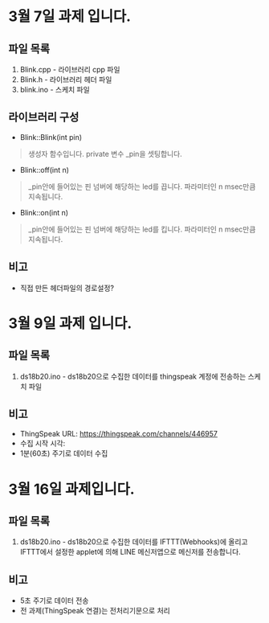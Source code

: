 3월 7일 과제 입니다.
=======

파일 목록
----
1. Blink.cpp - 라이브러리 cpp 파일
2. Blink.h - 라이브러리 헤더 파일
3. blink.ino - 스케치 파일

라이브러리 구성
----
* Blink::Blink(int pin)
> 생성자 함수입니다. private 변수 _pin을 셋팅합니다.
* Blink::off(int n)
> _pin안에 들어있는 핀 넘버에 해당하는 led를 끕니다. 파라미터인 n msec만큼 지속됩니다.
* Blink::on(int n)
> _pin안에 들어있는 핀 넘버에 해당하는 led를 킵니다. 파라미터인 n msec만큼 지속됩니다.

비고
----
* 직접 만든 헤더파일의 경로설정?







3월 9일 과제 입니다.
=======

파일 목록
----
1. ds18b20.ino - ds18b20으로 수집한 데이터를 thingspeak 계정에 전송하는 스케치 파일

비고
----
* ThingSpeak URL: https://thingspeak.com/channels/446957
* 수집 시작 시각:
* 1분(60초) 주기로 데이터 수집


3월 16일 과제입니다.
====

파일 목록
----
1. ds18b20.ino - ds18b20으로 수집한 데이터를 IFTTT(Webhooks)에 올리고 IFTTT에서 설정한 applet에 의해 LINE 메신저앱으로 메신저를 전송합니다.

비고
----
* 5초 주기로 데이터 전송
* 전 과제(ThingSpeak 연결)는 전처리기문으로 처리



